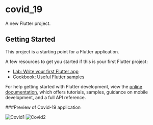 # covid_19

A new Flutter project.

## Getting Started

This project is a starting point for a Flutter application.

A few resources to get you started if this is your first Flutter project:

- [Lab: Write your first Flutter app](https://docs.flutter.dev/get-started/codelab)
- [Cookbook: Useful Flutter samples](https://docs.flutter.dev/cookbook)

For help getting started with Flutter development, view the
[online documentation](https://docs.flutter.dev/), which offers tutorials,
samples, guidance on mobile development, and a full API reference.

###Preview of Covid-19 application

![Covid1](https://github.com/23Coffee/Flutter_Mini_Project/assets/122808660/e598aaca-8548-4d6f-bd6c-5713b875dcee)
![Covid2](https://github.com/23Coffee/Flutter_Mini_Project/assets/122808660/bf7fb268-f951-43f2-92f4-64dfc32c9290)
